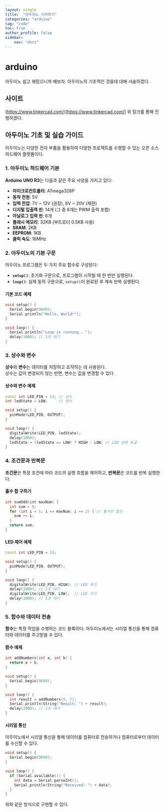 ```yaml
---
layout: single
title:  "아두이노 시작하기"
categories: "arduino"
tag: "code"
toc: true
author_profile: false
sidebar:
    nav: "docs"
---
```


# arduino
아두이노 쉽고 재밌으니까 해보자.
아두이노의 기초적인 것을데 대해 서술하겠다.

## 사이트
(https://www.tinkercad.com/)[https://www.tinkercad.com/]
위 링크를 통해 진행하겠다.  

## 아두이노 기초 및 실습 가이드

아두이노는 다양한 전자 부품을 활용하여 다양한 프로젝트를 수행할 수 있는 오픈 소스 하드웨어 플랫폼이다.  
### 1. 아두이노 하드웨어 기본

**Arduino UNO R3**는 다음과 같은 주요 사양을 가지고 있다:  
- **마이크로컨트롤러**: ATmega328P  
- **동작 전원**: 5V  
- **입력 전압**: 7V ~ 12V (권장), 6V ~ 20V (제한)  
- **디지털 입출력 핀**: 14개 (그 중 6개는 PWM 출력 포함)  
- **아날로그 입력 핀**: 6개  
- **플래시 메모리**: 32KB (부트로더 0.5KB 사용)  
- **SRAM**: 2KB  
- **EEPROM**: 1KB  
- **클럭 속도**: 16MHz  

### 2. 아두이노의 기본 구문  

아두이노 프로그램은 두 가지 주요 함수로 구성된다:  
- **`setup()`**: 초기화 구문으로, 프로그램이 시작될 때 한 번만 실행된다.  
- **`loop()`**: 실제 동작 구문으로, `setup()`이 완료된 후 계속 반복 실행된다.  

#### 기본 코드 예제

```cpp
void setup() {
  Serial.begin(9600);
  Serial.println("Hello, World!");
}

void loop() {
  Serial.println("Loop is running...");
  delay(1000); // 1초 대기
}
```

### 3. 상수와 변수

**상수**와 **변수**는 데이터를 저장하고 조작하는 데 사용된다.  
상수는 값이 변경되지 않는 반면, 변수는 값을 변경할 수 있다.  

#### 상수와 변수 예제  

```cpp
const int LED_PIN = 13; // 상수
int ledState = LOW;     // 변수

void setup() {
  pinMode(LED_PIN, OUTPUT);
}

void loop() {
  digitalWrite(LED_PIN, ledState);
  delay(1000);
  ledState = (ledState == LOW) ? HIGH : LOW; // LED 상태 토글
}
```

### 4. 조건문과 반복문  

**조건문**은 특정 조건에 따라 코드의 실행 흐름을 제어하고, **반복문**은 코드를 반복 실행한다.  

#### 홀수 합 구하기

```cpp
int sumOdd(int maxNum) {
  int sum = 0;
  for (int i = 1; i <= maxNum; i += 2) { // 홀수만 합산
    sum += i;
  }
  return sum;
}
```

#### LED 제어 예제

```cpp
const int LED_PIN = 13;

void setup() {
  pinMode(LED_PIN, OUTPUT);
}

void loop() {
  digitalWrite(LED_PIN, HIGH); // LED 켜기
  delay(1000); // 1초 대기
  digitalWrite(LED_PIN, LOW);  // LED 끄기
  delay(1000); // 1초 대기
}
```

### 5. 함수와 데이터 전송

**함수**는 특정 작업을 수행하는 코드 블록이다. 
아두이노에서는 시리얼 통신을 통해 컴퓨터와 데이터를 주고받을 수 있다.  

#### 함수 예제

```cpp
int addNumbers(int a, int b) {
  return a + b;
}

void setup() {
  Serial.begin(9600);
}

void loop() {
  int result = addNumbers(5, 7);
  Serial.println(String("Result: ") + result);
  delay(2000); // 2초 대기
}
```

#### 시리얼 통신  

아두이노에서 시리얼 통신을 통해 데이터를 컴퓨터로 전송하거나 컴퓨터로부터 데이터를 수신할 수 있다.  

```cpp
void setup() {
  Serial.begin(9600);
}

void loop() {
  if (Serial.available()) {
    int data = Serial.parseInt();
    Serial.println(String("Received: ") + data);
  }
}
```

위와 같은 방식으로 구현할 수 있다.